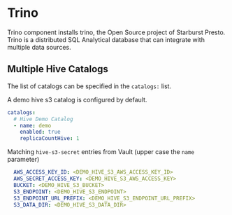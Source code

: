 # Trino

Trino component installs trino, the Open Source project of Starburst Presto. Trino is a
distributed SQL Analytical database that can integrate with multiple data sources.

## Multiple Hive Catalogs

The list of catalogs can be specified in the `catalogs:` list.

A demo hive s3 catalog is configured by default.

```yaml
catalogs:
  # Hive Demo Catalog
  - name: demo
    enabled: true
    replicaCountHive: 1
```

Matching `hive-s3-secret` entries from Vault (upper case the `name` parameter)

```yaml
  AWS_ACCESS_KEY_ID: <DEMO_HIVE_S3_AWS_ACCESS_KEY_ID>
  AWS_SECRET_ACCESS_KEY: <DEMO_HIVE_S3_AWS_ACCESS_KEY>
  BUCKET: <DEMO_HIVE_S3_BUCKET>
  S3_ENDPOINT: <DEMO_HIVE_S3_ENDPOINT>
  S3_ENDPOINT_URL_PREFIX: <DEMO_HIVE_S3_ENDPOINT_URL_PREFIX>
  S3_DATA_DIR: <DEMO_HIVE_S3_DATA_DIR>
```
